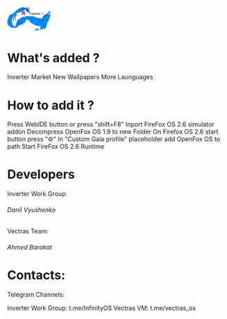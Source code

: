 <img src="img/Fxossmall32.png" width="100px">

<h1>What's added ?</h1>

Inverter Market
New Wallpapers
More Launguages

<h1>How to add it ?</h1>

Press WebIDE button or press "shift+F8"
Inport FireFox OS 2.6 simulator addon
Decompress OpenFox OS 1.9 to new Folder
On Firefox OS 2.6 start button press "⚙"
In "Custom Gaia profile" placeholder add OpenFox OS to path
Start FireFox OS 2.6 Runtime 

<h1>Developers</h1>

<p>Inverter Work Group:</p>
<h6>Danil Vyushenko</h6>

<p>Vectras Team:</p>
<h6>Ahmed Barakat </h6>

<h1>Contacts:</h1>
<p>Telegram Channels:</p>
Inverter Work Group: t.me/InfinityOS
Vectras VM: t.me/vectras_os

